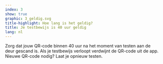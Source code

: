 ```yaml
---
index: 3
show: true
graphic: 3_geldig.svg
title-highlight: Hoe lang is het geldig?
title: Je testbewijs is 40 uur geldig
lang: nl
---
```

Zorg dat jouw QR-code binnen 40 uur na het moment van testen aan de deur gescand is. Als je testbewijs verloopt verdwijnt de QR-code uit de app. Nieuwe QR-code nodig? Laat je opnieuw testen. 
